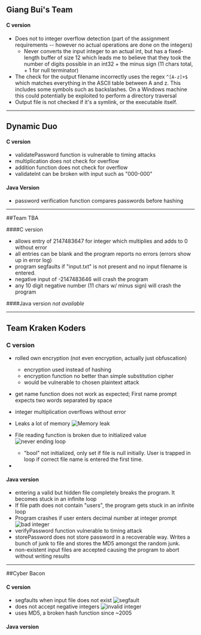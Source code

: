 ## Giang Bui's Team

#### C version

* Does not to integer overflow detection (part of the assignment requirements -- however no actual operations are done on the integers)
  * Never converts the input integer to an actual int, but has a fixed-length buffer of size 12 which leads me to believe that they took the number of digits possible in an int32 + the minus sign (11 chars total, + 1 for null terminator)
* The check for the output filename incorrectly uses the regex `^[A-z]+$` which matches everything in the ASCII table between A and z. This includes some symbols such as backslashes. On a Windows machine this could potentially be exploited to perform a directory traversal
* Output file is not checked if it's a symlink, or the executable itself.


-----
## Dynamic Duo

#### C version
* validatePassword function is vulnerable to timing attacks
* multiplication does not check for overflow
* addition function does not check for overflow
* validateInt can be broken with input such as "000-000"



#### Java Version
* password verification function compares passwords before hashing

-----
##Team TBA 

####C version
* allows entry of 2147483647 for integer which multiplies and adds to 0 without error
* all entries can be blank and the program reports no errors (errors show up in error log)
* program segfaults if "input.txt" is not present and no input filename is entered. 
* negative input of -2147483646 will crash the program
* any 10 digit negative number (11 chars w/ minus sign) will crash the program

####Java version
_not available_

-----
## Team Kraken Koders

### C version
* rolled own encryption (not even encryption, actually just obfuscation)
	* encryption used instead of hashing
	* encryption function no better than simple substitution cipher
	* would be vulnerable to chosen plaintext attack

* get name function does not work as expected; First name prompt expects two words separated by space
* integer multiplication overflows without error
* Leaks a lot of memory
![Memory leak](file:///Users/ben/Pictures/Screenshots/Screen%20Shot%202015-11-11%20at%2012.28.28%20PM.png)
* File reading function is broken due to initialized value
	![never ending loop](file:///Users/ben/Pictures/Screenshots/Screen%20Shot%202015-11-11%20at%201.18.41%20PM.png)
	* "bool" not initialized, only set if file is null initially.  User is trapped in loop if correct file name is entered the first time. 
* 
#### Java version
* entering a valid but hidden file completely breaks the program. It becomes stuck in an infinite loop
* If file path does not contain "users", the program gets stuck in an infinite loop
* Program crashes if user enters decimal number at integer prompt
	![bad integer](file:///Users/ben/Pictures/Screenshots/Screen%20Shot%202015-11-11%20at%201.54.50%20PM.png)
* verifyPassword function vulnerable to timing attack
* storePassword does not store password in a recoverable way. Writes a bunch of junk to file and stores the MD5 amongst the random junk. 
* non-existent input files are accepted causing the program to abort without writing results

-----

##Cyber Bacon

#### C version
* segfaults when input file does not exist
![segfault](file:///Users/ben/Pictures/Screenshots/Screen%20Shot%202015-11-11%20at%202.42.11%20PM.png)
* does not accept negative integers
![invalid integer](file:///Users/ben/Pictures/Screenshots/Screen%20Shot%202015-11-11%20at%202.40.42%20PM.png)
* uses MD5, a broken hash function since ~2005

#### Java version 
